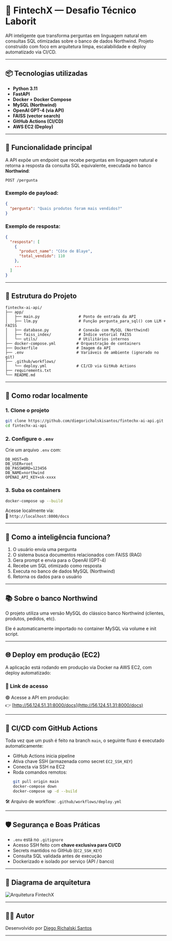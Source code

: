 
# 💸 FintechX — Desafio Técnico Laborit

API inteligente que transforma perguntas em linguagem natural em consultas SQL otimizadas sobre o banco de dados Northwind. Projeto construído com foco em arquitetura limpa, escalabilidade e deploy automatizado via CI/CD.

---

## 📦 Tecnologias utilizadas

- **Python 3.11**
- **FastAPI**
- **Docker + Docker Compose**
- **MySQL (Northwind)**
- **OpenAI GPT-4 (via API)**
- **FAISS (vector search)**
- **GitHub Actions (CI/CD)**
- **AWS EC2 (Deploy)**

---

## 🧠 Funcionalidade principal

A API expõe um endpoint que recebe perguntas em linguagem natural e retorna a resposta da consulta SQL equivalente, executada no banco **Northwind**:

```http
POST /pergunta
```

### Exemplo de payload:

```json
{
  "pergunta": "Quais produtos foram mais vendidos?"
}
```

### Exemplo de resposta:

```json
{
  "resposta": [
    {
      "product_name": "Côte de Blaye",
      "total_vendido": 110
    },
    ...
  ]
}
```

---

## 🧱 Estrutura do Projeto

```text
fintechx-ai-api/
├── app/
│   ├── main.py                 # Ponto de entrada da API
│   ├── llm.py                  # Função pergunta_para_sql() com LLM + FAISS
│   ├── database.py             # Conexão com MySQL (Northwind)
│   ├── faiss_index/            # Índice vetorial FAISS
│   └── utils/                  # Utilitários internos
├── docker-compose.yml         # Orquestração de containers
├── Dockerfile                 # Imagem da API
├── .env                       # Variáveis de ambiente (ignorado no git)
├── .github/workflows/
│   └── deploy.yml             # CI/CD via GitHub Actions
├── requirements.txt
└── README.md
```

---

## 🚀 Como rodar localmente

### 1. Clone o projeto

```bash
git clone https://github.com/diegorichalskisantos/fintechx-ai-api.git
cd fintechx-ai-api
```

### 2. Configure o `.env`

Crie um arquivo `.env` com:

```env
DB_HOST=db
DB_USER=root
DB_PASSWORD=123456
DB_NAME=northwind
OPENAI_API_KEY=sk-xxxx
```

### 3. Suba os containers

```bash
docker-compose up --build
```

Acesse localmente via:  
📍 `http://localhost:8000/docs`

---

## 🧠 Como a inteligência funciona?

1. O usuário envia uma pergunta
2. O sistema busca documentos relacionados com FAISS (RAG)
3. Gera prompt e envia para o OpenAI (GPT-4)
4. Recebe um SQL otimizado como resposta
5. Executa no banco de dados MySQL (Northwind)
6. Retorna os dados para o usuário

---

## 📚 Sobre o banco Northwind

O projeto utiliza uma versão MySQL do clássico banco Northwind (clientes, produtos, pedidos, etc).

Ele é automaticamente importado no container MySQL via volume e init script.

---

## 🌐 Deploy em produção (EC2)

A aplicação está rodando em produção via Docker na AWS EC2, com deploy automatizado:

### 🔗 Link de acesso

🟢 Acesse a API em produção:  
👉 [http://56.124.51.31:8000/docs](http://56.124.51.31:8000/docs)

---

## 🔄 CI/CD com GitHub Actions

Toda vez que um push é feito na branch `main`, o seguinte fluxo é executado automaticamente:

- GitHub Actions inicia pipeline
- Ativa chave SSH (armazenada como secret `EC2_SSH_KEY`)
- Conecta via SSH na EC2
- Roda comandos remotos:
  ```bash
  git pull origin main
  docker-compose down
  docker-compose up -d --build
  ```

🛠️ Arquivo de workflow: `.github/workflows/deploy.yml`

---

## 🛡️ Segurança e Boas Práticas

- `.env` está no `.gitignore`
- Acesso SSH feito com **chave exclusiva para CI/CD**
- Secrets mantidos no GitHub (`EC2_SSH_KEY`)
- Consulta SQL validada antes de execução
- Dockerizado e isolado por serviço (API / banco)

---

## 📸 Diagrama de arquitetura

![Arquitetura FintechX](./docs/arquitetura.png)

---

## 👨‍💻 Autor

Desenvolvido por [Diego Richalski Santos](https://github.com/diegorichalskisantos)  

---
